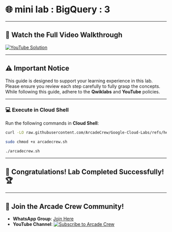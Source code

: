 # 🌐 mini lab : BigQuery : 3

---  

## 🎥 **Watch the Full Video Walkthrough**  

[![YouTube Solution](https://img.shields.io/badge/YouTube-Watch%20Solution-red?style=flat&logo=youtube)](https://www.youtube.com/@Arcade61432?sub_confirmation=1)  

---  

## ⚠️ **Important Notice**  

This guide is designed to support your learning experience in this lab. Please ensure you review each step carefully to fully grasp the concepts. While following this guide, adhere to the **Qwiklabs** and **YouTube** policies.  

---  

### 💻 **Execute in Cloud Shell**  

Run the following commands in **Cloud Shell**:  

```bash
curl -LO raw.githubusercontent.com/ArcadeCrew/Google-Cloud-Labs/refs/heads/main/mini%20lab%20%20BigQuery%20%203/arcadecrew.sh

sudo chmod +x arcadecrew.sh

./arcadecrew.sh
```  

---  

## 🎉 **Congratulations! Lab Completed Successfully!** 🏆  

---  

## 🤝 **Join the Arcade Crew Community!**  

- **WhatsApp Group**: [Join Here](https://chat.whatsapp.com/KkNEauOhBQXHdVcmqIlv9F)  
- **YouTube Channel**: [![Subscribe to Arcade Crew](https://img.shields.io/badge/YouTube-Arcade%20Crew-red?style=flat&logo=youtube)](https://www.youtube.com/@Arcade61432?sub_confirmation=1)  
